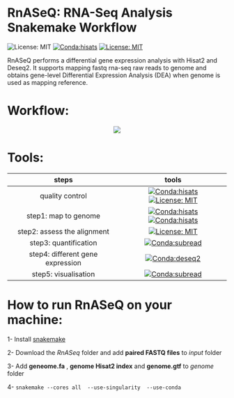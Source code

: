 # RnASeQ: RNA-Seq Analysis Snakemake Workflow
![License: MIT](https://img.shields.io/badge/ubuntu-20.04.3-green.svg)
[![Conda:hisats](https://img.shields.io/badge/snakemake-v7.14.0-green.svg)](https://snakemake.github.io/)
[![License: MIT](https://img.shields.io/badge/License-MIT-yellow.svg)](https://opensource.org/licenses/MIT)

RnASeQ performs a differential gene expression analysis with Hisat2 and Deseq2. It supports mapping fastq rna-seq raw reads to genome and obtains gene-level Differential Expression Analysis (DEA) when genome is used as mapping reference.



# Workflow:
<p align="center">
  <img  src="https://user-images.githubusercontent.com/66043140/191448492-4ae0c646-d86e-4512-a414-e91623a48985.png">
  </p>
  
# Tools: 
| steps | tools|
| :---:   | :---:  |
| quality control |[![Conda:hisats](https://img.shields.io/badge/docker--staphb-multiqc-blue.svg)](https://hub.docker.com/r/staphb/multiqc) [![License: MIT](https://img.shields.io/badge/docker--staphb-fastqc-blue.svg)](https://hub.docker.com/r/staphb/fastqc) |
| step1: map to genome |[![Conda:hisats](https://img.shields.io/badge/docker--condaforge-mambaforge-blue.svg)](docker://condaforge/mambaforge) [![Conda:hisats](https://img.shields.io/badge/bioconda-Hisat2-important.svg)](https://anaconda.org/bioconda/hisat2)  |
| step2: assess the alignment |[![License: MIT](https://img.shields.io/badge/bioconda-rna--seqc-blue.svg)](https://anaconda.org/bioconda/rna-seqc) |
| step3: quantification |[![Conda:subread](https://img.shields.io/badge/bioconda-subread-critical.svg)](https://anaconda.org/bioconda/subread) |
| step4: different gene expression |[![Conda:deseq2](https://img.shields.io/badge/bioconductor-deseq2-important.svg)](https://anaconda.org/bioconda/bioconductor-deseq2)|
| step5: visualisation | [![Conda:subread](https://img.shields.io/badge/conda--forge-r--ggplot2-important.svg)](https://anaconda.org/conda-forge/r-ggplot2)|

# How to run RnASeQ on your machine:
1- Install  <a href="https://snakemake.readthedocs.io/en/stable/getting_started/installation.html" target="_blank">snakemake </a>

2- Download the *RnASeq* folder and add **paired FASTQ files** to *input* folder

3- Add **geneome.fa** , **genome Hisat2 index** and **genome.gtf** to *genome* folder

4- ``` snakemake --cores all  --use-singularity  --use-conda ```
